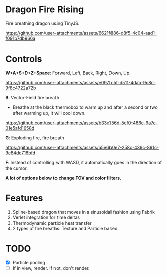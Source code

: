 # Dragon Fire Rising

Fire breathing dragon using TinyJS.

https://github.com/user-attachments/assets/6621f886-d8f5-4c04-aad1-f091b7db966a

# Controls

**W+A+S+D+Z+Space**: Forward, Left, Back, Right, Down, Up.

https://github.com/user-attachments/assets/e097fc5f-d511-4dab-9c8c-9f8c4722a72b

**B**: Vector-Field fire breath
- Breathe at the black thermobox to warm up and after a second or two after warming up, it will cool down.

https://github.com/user-attachments/assets/b33e156d-5cf0-486c-9a7c-01e5afd1658d

**G**: Exploding fire, fire breath

https://github.com/user-attachments/assets/a5e6b0e7-258c-439c-891c-9c84dc716bfd

**F**: Instead of controlling with WASD, it automatically goes in the direction of the cursor.

**A lot of options below to change FOV and color filters.**

# Features
1) Spline-based dragon that moves in a sinusoidal fashion using Fabrik
2) Verlet integration for time deltas
3) Thermodynamic particle heat transfer
4) 2 types of fire breaths: Texture and Particle based.

# TODO
- [x] Particle pooling
- [ ] If in view, render. If not, don't render.
